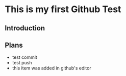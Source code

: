 # This is my first Github Test

## Introduction

## Plans
* test commit
* test push
* this item was added in github's editor

